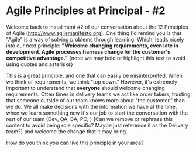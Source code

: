 # Agile Principles at Principal - #2
 
Welcome back to installment #2 of our conversation about the 12 Principles of Agile (http://www.agilemanifesto.org).  One thing I'd remind you is that "Agile" is a way of solving problems through learning.  Which, leads nicely into our next principle:  **"Welcome changing requirements, even late in development. Agile processes harness change for the customer's competitive advantage."** {note: we may bold or highlight this text to avoid using quotes and asterisks}
 
This is a great principle, and one that can easily be misinterpreted.  When we think of requirements, we think "top down."  However, it's extremely important to understand that **everyone** should welcome changing requirements.  Often times in delivery teams we act like order takers, trusting that someone outside of our team knows more about "the customer," than we do.  We all make decisions with the information we have at the time, when we learn something new it's our job to start the conversation with the rest of our team (Dev, QA, BA, PO, ) {Can we remove or rephrase this content to avoid being role specific?  Maybe just reference it as the Delivery team?} and welcome the change that it may bring.
 
How do you think you can live this principle in your area?